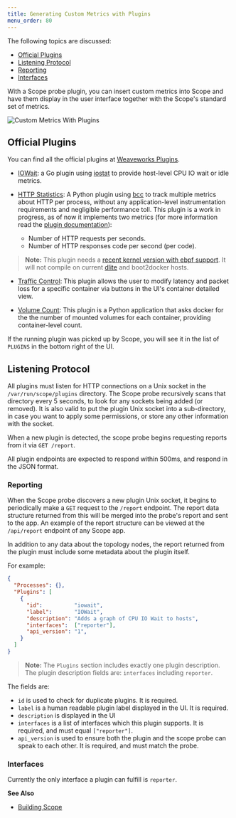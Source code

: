 ```yaml
---
title: Generating Custom Metrics with Plugins
menu_order: 80
---
```


The following topics are discussed:

 * [Official Plugins](#official-plugins)
 * [Listening Protocol](#listening-protocol)
 * [Reporting](#reporting)
 * [Interfaces](#interfaces)

With a Scope probe plugin, you can insert custom metrics into Scope and have them display in the user interface together with the Scope's standard set of metrics.

![Custom Metrics With Plugins](images/plugin-features.png)

## <a id="official-plugins"></a>Official Plugins

You can find all the official plugins at [Weaveworks Plugins](https://github.com/weaveworks-plugins).

* [IOWait](https://github.com/weaveworks-plugins/scope-iowait): a Go plugin using [iostat](https://en.wikipedia.org/wiki/Iostat) to provide host-level CPU IO wait or idle metrics.

* [HTTP Statistics](https://github.com/weaveworks-plugins/scope-http-statistics): A Python plugin using [bcc](http://iovisor.github.io/bcc/) to track multiple metrics about HTTP per process, without any application-level instrumentation requirements and negligible performance toll. This plugin is a work in progress, as of now it implements two metrics (for more information read the [plugin documentation](https://github.com/weaveworks-plugins/scope-http-statistics)):
	* Number of HTTP requests per seconds.
	* Number of HTTP responses code per second (per code).

> **Note:** This plugin needs a [recent kernel version with ebpf support](https://github.com/iovisor/bcc/blob/master/INSTALL.md#kernel-configuration). It will not compile on current [dlite](https://github.com/nlf/dlite) and boot2docker hosts.

* [Traffic Control](https://github.com/weaveworks-plugins/scope-traffic-control): This plugin allows the user to modify latency and packet loss for a specific container via buttons in the UI's container detailed view.

* [Volume Count](https://github.com/weaveworks-plugins/scope-volume-count): This plugin is a Python application that asks docker for the the number of mounted volumes for each container, providing container-level count.

If the running plugin was picked up by Scope, you will see it in the list of `PLUGINS` in the bottom right of the UI.

## <a id="listening-protocol"></a>Listening Protocol

All plugins must listen for HTTP connections on a Unix socket in the `/var/run/scope/plugins` directory. The Scope probe recursively scans that directory every 5 seconds, to look for any sockets being added (or removed). It is also valid to put the plugin Unix socket into a sub-directory, in case you want to apply some permissions, or store any other information with the socket.

When a new plugin is detected, the scope probe begins requesting reports from it via `GET /report`.

All plugin endpoints are expected to respond within 500ms, and respond in the JSON format.

### <a id="reporting"></a>Reporting

When the Scope probe discovers a new plugin Unix socket, it begins to periodically make a `GET` request to the `/report` endpoint. The report data structure returned from this will be merged into the probe's report and sent to the app. An example of the report structure can be viewed at the `/api/report` endpoint of any Scope app.

In addition to any data about the topology nodes, the report returned from the plugin must include some metadata about the plugin itself.

For example:

```json
{
  "Processes": {},
  "Plugins": [
    {
      "id":          "iowait",
      "label":       "IOWait",
      "description": "Adds a graph of CPU IO Wait to hosts",
      "interfaces":  ["reporter"],
      "api_version": "1",
    }
  ]
}
```

> **Note:** The `Plugins` section includes exactly one plugin description. The plugin description fields are: `interfaces` including `reporter`.

The fields are:

* `id` is used to check for duplicate plugins. It is required.
* `label` is a human readable plugin label displayed in the UI. It is required.
* `description` is displayed in the UI
* `interfaces` is a list of interfaces which this plugin supports. It is required, and must equal `["reporter"]`.
* `api_version` is used to ensure both the plugin and the scope probe can speak to each other. It is required, and must match the probe.

### <a id="interfaces"></a>Interfaces

Currently the only interface a plugin can fulfill is `reporter`.

 **See Also**

  * [Building Scope](/site/building.md)


